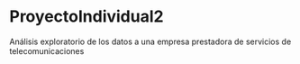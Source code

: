 # ProyectoIndividual2
Análisis exploratorio de los datos a una empresa prestadora de servicios de telecomunicaciones
